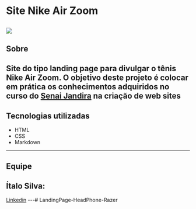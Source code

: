 # Site Nike Air Zoom


![](css/img/DESKTOP.png)
---
## Sobre
Site do tipo landing page para divulgar o tênis Nike Air Zoom.
O objetivo deste projeto é colocar em prática os conhecimentos adquiridos no curso do [Senai Jandira](https://jandira.sp.senai.br/) na criação de web sites
---
## Tecnologias utilizadas
- HTML
- CSS
- Markdown
---
## Equipe 
Ítalo Silva:
---
[Linkedin](https://www.linkedin.com/in/%C3%ADtalo-reis-078526239/) 
---# LandingPage-HeadPhone-Razer
